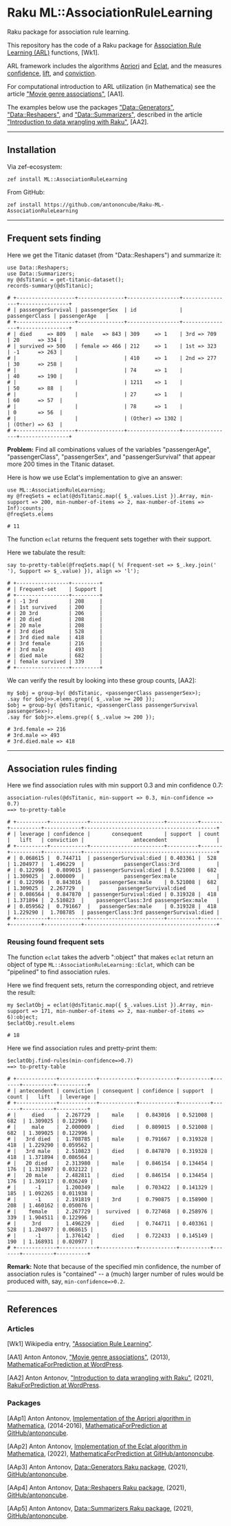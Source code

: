 # Raku ML::AssociationRuleLearning

Raku package for association rule learning.

This repository has the code of a Raku package for
[Association Rule Learning (ARL)](https://en.wikipedia.org/wiki/Association_rule_learning)
functions, [Wk1].

ARL framework includes the algorithms 
[Apriori](https://en.wikipedia.org/wiki/Apriori_algorithm) 
and 
[Eclat](https://en.wikipedia.org/wiki/Association_rule_learning#Eclat_algorithm), 
and the measures 
[confidence](https://en.wikipedia.org/wiki/Association_rule_learning#Confidence),
[lift](https://en.wikipedia.org/wiki/Association_rule_learning#Lift), and 
[conviction](https://en.wikipedia.org/wiki/Association_rule_learning#Conviction).

For computational introduction to ARL utilization (in Mathematica) see the article
["Movie genre associations"](https://mathematicaforprediction.wordpress.com/2013/10/06/movie-genre-associations/),
[AA1].

The examples below use the packages
["Data::Generators"](https://raku.land/cpan:ANTONOV/Data::Generators),
["Data::Reshapers"](https://raku.land/cpan:ANTONOV/Data::Reshapers), and
["Data::Summarizers"](https://raku.land/cpan:ANTONOV/Data::Summarizers), described in the article
["Introduction to data wrangling with Raku"](https://rakuforprediction.wordpress.com/2021/12/31/introduction-to-data-wrangling-with-raku/),
[AA2].

-------

## Installation

Via zef-ecosystem:

```shell
zef install ML::AssociationRuleLearning
```

From GitHub:

```shell
zef install https://github.com/antononcube/Raku-ML-AssociationRuleLearning
```

-------

## Frequent sets finding 

Here we get the Titanic dataset (from "Data::Reshapers") and summarize it:

```perl6
use Data::Reshapers;
use Data::Summarizers;
my @dsTitanic = get-titanic-dataset();
records-summary(@dsTitanic);
```
```
# +-------------------+---------------+-----------------+----------------+----------------+
# | passengerSurvival | passengerSex  | id              | passengerClass | passengerAge   |
# +-------------------+---------------+-----------------+----------------+----------------+
# | died     => 809   | male   => 843 | 309     => 1    | 3rd => 709     | 20      => 334 |
# | survived => 500   | female => 466 | 212     => 1    | 1st => 323     | -1      => 263 |
# |                   |               | 410     => 1    | 2nd => 277     | 30      => 258 |
# |                   |               | 74      => 1    |                | 40      => 190 |
# |                   |               | 1211    => 1    |                | 50      => 88  |
# |                   |               | 27      => 1    |                | 60      => 57  |
# |                   |               | 78      => 1    |                | 0       => 56  |
# |                   |               | (Other) => 1302 |                | (Other) => 63  |
# +-------------------+---------------+-----------------+----------------+----------------+
```

**Problem:** Find all combinations values of the variables "passengerAge", "passengerClass", "passengerSex", and
"passengerSurvival" that appear more 200 times in the Titanic dataset.

Here is how we use Eclat's implementation to give an answer:

```perl6
use ML::AssociationRuleLearning;
my @freqSets = eclat(@dsTitanic.map({ $_.values.List }).Array, min-support => 200, min-number-of-items => 2, max-number-of-items => Inf):counts;
@freqSets.elems
```
```
# 11
```

The function `eclat` returns the frequent sets together with their support.

Here we tabulate the result:

```perl6
say to-pretty-table(@freqSets.map({ %( Frequent-set => $_.key.join(' '), Support => $_.value) }), align => 'l');
```
```
# +-----------------+---------+
# | Frequent-set    | Support |
# +-----------------+---------+
# | -1 3rd          | 208     |
# | 1st survived    | 200     |
# | 20 3rd          | 206     |
# | 20 died         | 208     |
# | 20 male         | 208     |
# | 3rd died        | 528     |
# | 3rd died male   | 418     |
# | 3rd female      | 216     |
# | 3rd male        | 493     |
# | died male       | 682     |
# | female survived | 339     |
# +-----------------+---------+
```

We can verify the result by looking into these group counts, [AA2]:

```perl6
my $obj = group-by( @dsTitanic, <passengerClass passengerSex>);
.say for $obj>>.elems.grep({ $_.value >= 200 });
$obj = group-by( @dsTitanic, <passengerClass passengerSurvival passengerSex>);
.say for $obj>>.elems.grep({ $_.value >= 200 });
```
```
# 3rd.female => 216
# 3rd.male => 493
# 3rd.died.male => 418
```

-------

## Association rules finding

Here we find association rules with min support 0.3 and min confidence 0.7:

```perl6
association-rules(@dsTitanic, min-support => 0.3, min-confidence => 0.7)
==> to-pretty-table
```
```
# +----------+------------+------------------------+----------+-------+----------+------------+-------------------------------------------+
# | leverage | confidence |       consequent       | support  | count |   lift   | conviction |                antecendent                |
# +----------+------------+------------------------+----------+-------+----------+------------+-------------------------------------------+
# | 0.068615 |  0.744711  | passengerSurvival:died | 0.403361 |  528  | 1.204977 |  1.496229  |             passengerClass:3rd            |
# | 0.122996 |  0.809015  | passengerSurvival:died | 0.521008 |  682  | 1.309025 |  2.000009  |             passengerSex:male             |
# | 0.122996 |  0.843016  |   passengerSex:male    | 0.521008 |  682  | 1.309025 |  2.267729  |           passengerSurvival:died          |
# | 0.086564 |  0.847870  | passengerSurvival:died | 0.319328 |  418  | 1.371894 |  2.510823  |    passengerClass:3rd passengerSex:male   |
# | 0.059562 |  0.791667  |   passengerSex:male    | 0.319328 |  418  | 1.229290 |  1.708785  | passengerClass:3rd passengerSurvival:died |
# +----------+------------+------------------------+----------+-------+----------+------------+-------------------------------------------+
```

### Reusing found frequent sets

The function `eclat` takes the adverb ":object" that makes `eclat` return an object of type
`ML::AssociationRuleLearning::Eclat`, which can be "pipelined" to find association rules.

Here we find frequent sets, return the corresponding object, and retrieve the result:

```perl6
my $eclatObj = eclat(@dsTitanic.map({ $_.values.List }).Array, min-support => 171, min-number-of-items => 2, max-number-of-items => 6):object;
$eclatObj.result.elems
```
```
# 18
```

Here we find association rules and pretty-print them:

```perl6
$eclatObj.find-rules(min-confidence=>0.7)
==> to-pretty-table 
```
```
# +-------------+------------+------------+------------+----------+-------+----------+----------+
# | antecendent | conviction | consequent | confidence | support  | count |   lift   | leverage |
# +-------------+------------+------------+------------+----------+-------+----------+----------+
# |     died    |  2.267729  |    male    |  0.843016  | 0.521008 |  682  | 1.309025 | 0.122996 |
# |     male    |  2.000009  |    died    |  0.809015  | 0.521008 |  682  | 1.309025 | 0.122996 |
# |   3rd died  |  1.708785  |    male    |  0.791667  | 0.319328 |  418  | 1.229290 | 0.059562 |
# |   3rd male  |  2.510823  |    died    |  0.847870  | 0.319328 |  418  | 1.371894 | 0.086564 |
# |   20 died   |  2.313980  |    male    |  0.846154  | 0.134454 |  176  | 1.313897 | 0.032122 |
# |   20 male   |  2.482811  |    died    |  0.846154  | 0.134454 |  176  | 1.369117 | 0.036249 |
# |      -1     |  1.200349  |    male    |  0.703422  | 0.141329 |  185  | 1.092265 | 0.011938 |
# |      -1     |  2.191819  |    3rd     |  0.790875  | 0.158900 |  208  | 1.460162 | 0.050076 |
# |    female   |  2.267729  |  survived  |  0.727468  | 0.258976 |  339  | 1.904511 | 0.122996 |
# |     3rd     |  1.496229  |    died    |  0.744711  | 0.403361 |  528  | 1.204977 | 0.068615 |
# |      -1     |  1.376142  |    died    |  0.722433  | 0.145149 |  190  | 1.168931 | 0.020977 |
# +-------------+------------+------------+------------+----------+-------+----------+----------+
```

**Remark:** Note that because of the specified min confidence, the number of association rules is "contained" --
a (much) larger number of rules would be produced with, say, `min-confidence=>0.2`.

-------

## References

### Articles

[Wk1] Wikipedia entry, ["Association Rule Learning"](https://en.wikipedia.org/wiki/Association_rule_learning).

[AA1] Anton Antonov,
["Movie genre associations"](https://mathematicaforprediction.wordpress.com/2013/10/06/movie-genre-associations/),
(2013),
[MathematicaForPrediction at WordPress](https://mathematicaforprediction.wordpress.com).

[AA2] Anton Antonov,
["Introduction to data wrangling with Raku"](https://rakuforprediction.wordpress.com/2021/12/31/introduction-to-data-wrangling-with-raku/),
(2021),
[RakuForPrediction at WordPress](https://rakuforprediction.wordpress.com).

### Packages

[AAp1] Anton Antonov,
[Implementation of the Apriori algorithm in Mathematica](https://github.com/antononcube/MathematicaForPrediction/blob/master/AprioriAlgorithm.m),
(2014-2016),
[MathematicaForPrediction at GitHub/antononcube](https://github.com/antononcube/MathematicaForPrediction/).

[AAp2] Anton Antonov,
[Implementation of the Eclat algorithm in Mathematica](https://github.com/antononcube/MathematicaForPrediction/blob/master/EclatAlgorithm.m),
(2022),
[MathematicaForPrediction at GitHub/antononcube](https://github.com/antononcube/MathematicaForPrediction/).

[AAp3] Anton Antonov,
[Data::Generators Raku package](https://github.com/antononcube/Raku-Data-Generators),
(2021),
[GitHub/antononcube](https://github.com/antononcube).

[AAp4] Anton Antonov,
[Data::Reshapers Raku package](https://github.com/antononcube/Raku-Data-Reshapers),
(2021),
[GitHub/antononcube](https://github.com/antononcube).

[AAp5] Anton Antonov,
[Data::Summarizers Raku package](https://github.com/antononcube/Raku-Data-Summarizers),
(2021),
[GitHub/antononcube](https://github.com/antononcube).


